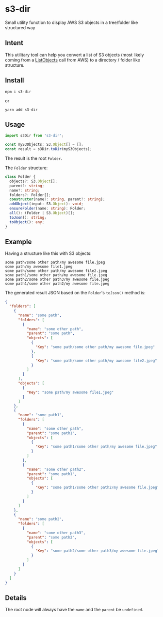 # s3-dir

Small utility function to display AWS S3 objects in a tree/folder like structured way

## Intent

This utilitary tool can help you convert a list of S3 objects (most likely coming from a [ListObjects](https://docs.aws.amazon.com/AmazonS3/latest/API/API_ListObjects.html) call from AWS) to a directory / folder like structure.

## Install

`npm i s3-dir`

or

`yarn add s3-dir`

## Usage

```typescript
import s3Dir from 's3-dir';

const myS3Objects: S3.Object[] = [];
const result = s3Dir.toDir(myS3Objects);
```

The result is the root `Folder`.

The `Folder` structure:

```typescript
class Folder {
  objects?: S3.Object[];
  parent?: string;
  name?: string;
  folders?: Folder[];
  constructor(name?: string, parent?: string);
  addObject(input: S3.Object): void;
  ensureFolder(name: string): Folder;
  all(): (Folder | S3.Object)[];
  toJson(): string;
  toObject(): any;
}
```

## Example

Having a structure like this with S3 objects:

```
some path/some other path/my awesome file.jpeg
some path/my awesome file1.jpeg
some path/some other path/my awesome file2.jpeg
some path1/some other path/my awesome file.jpeg
some path2/some other path3/my awesome file.jpeg
some path1/some other path2/my awesome file.jpeg
```

The generated result JSON based on the `Folder`'s `toJson()` method is:

```JSON
{
  "folders": [
    {
      "name": "some path",
      "folders": [
        {
          "name": "some other path",
          "parent": "some path",
          "objects": [
            {
              "Key": "some path/some other path/my awesome file.jpeg"
            },
            {
              "Key": "some path/some other path/my awesome file2.jpeg"
            }
          ]
        }
      ],
      "objects": [
        {
          "Key": "some path/my awesome file1.jpeg"
        }
      ]
    },
    {
      "name": "some path1",
      "folders": [
        {
          "name": "some other path",
          "parent": "some path1",
          "objects": [
            {
              "Key": "some path1/some other path/my awesome file.jpeg"
            }
          ]
        },
        {
          "name": "some other path2",
          "parent": "some path1",
          "objects": [
            {
              "Key": "some path1/some other path2/my awesome file.jpeg"
            }
          ]
        }
      ]
    },
    {
      "name": "some path2",
      "folders": [
        {
          "name": "some other path3",
          "parent": "some path2",
          "objects": [
            {
              "Key": "some path2/some other path3/my awesome file.jpeg"
            }
          ]
        }
      ]
    }
  ]
}
```

## Details

The root node will always have the `name` and the `parent` be `undefined`.
